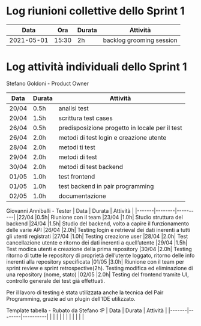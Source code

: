 # Log riunioni collettive dello Sprint 1

| Data | Ora | Durata | Attività |
|------|-----|--------|----------|
| 2021-05-01 | 15:30 | 2h | backlog grooming session |


# Log attività individuali dello Sprint 1

Stefano Goldoni - Product Owner

| Data  | Durata | Attività |
|-------|--------|----------|
|20/04 |0.5h |analisi test
|20/04 |1.5h |scrittura test cases
|26/04 |0.5h |predisposizione progetto in locale per il test
|26/04 |2.0h |metodi di test login e creazione utente
|28/04 |2.0h |metodi ti test
|29/04 |2.0h |metodi di test
|30/04 |2.0h |metodi di test backend
|01/05 |1.0h |test frontend
|01/05 |1.0h |test backend in pair programming
|02/05 |1.0h |documentazione


Giovanni Anniballi - Tester
| Data  | Durata | Attività |
|-------|--------|----------|
|22/04 |0.5h| Riunione con il team
|23/04 |1.0h| Studio struttura del backend
|24/04 |1.5h| Studio del backend, volto a capire il funzionamento delle varie API
|26/04 |2.0h| Testing login e retrieval dei dati inerenti a tutti gli utenti registrati
|27/04 |1.0h| Testing creazione user
|28/04 |2.0h| Test cancellazione utente e ritorno dei dati inerenti a quell’utente
|29/04 |1.5h| Test modica utenti e creazione della prima repository
|30/04 |2.0h| Testing ritorno di tutte le repository di proprietà dell’utente loggato, ritorno delle info inerenti alla repository specificata
|01/05 |3.0h| Riunione con il team per sprint review e sprint retrospective(2h). Testing modifica ed eliminazione di una repository (nome, stato)
|02/05 |2.0h| Testing del frontend tramite UI, controllo generale dei test già effettuati.

Per il lavoro di testing è stata utilizzata anche la tecnica del Pair Programming, grazie ad un plugin dell'IDE utilizzato.


Template tabella - Rubato da Stefano :P
| Data  | Durata | Attività |
|-------|--------|----------|
|
|
|
|
|
|
|
|
|
|
|
